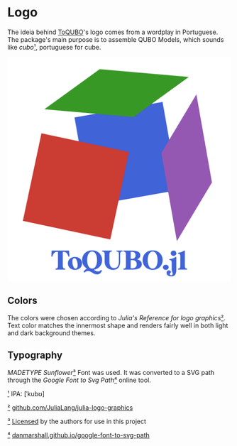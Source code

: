 # Logo

The ideia behind [ToQUBO](/)'s logo comes from a wordplay in Portuguese. The package's main purpose is to assemble QUBO Models, which sounds like *cubo*[¹](#1), portuguese for cube.

[![ToQUBO.jl](logo.svg)](/docs/src/assets)

## Colors

The colors were chosen according to  *Julia's Reference for logo graphics*[²](#2). Text color matches the innermost shape and renders fairly well in both light and dark background themes.

## Typography
*MADETYPE Sunflower*[³](#3) Font was used. It was converted to a SVG path through the *Google Font to Svg Path*[⁴](#4) online tool.



<!-- ¹²³⁴⁵⁶⁷⁸⁹⁰ -->

<a href="#1">¹</a> IPA: \[ˈkubʊ\]

<a href="#2">²</a> [github.com/JuliaLang/julia-logo-graphics](https://github.com/JuliaLang/julia-logo-graphics/)

<a href="#3">³</a> [Licensed](/docs/src/assets/fonts/Sunflower%20LICENSE.txt) by the authors for use in this project

<a href="#4">⁴</a> [danmarshall.github.io/google-font-to-svg-path](https://danmarshall.github.io/google-font-to-svg-path/)

